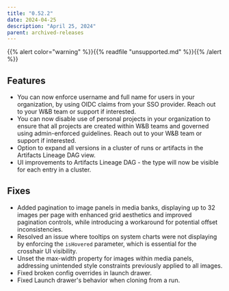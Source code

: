 ```yaml
---
title: "0.52.2"
date: 2024-04-25
description: "April 25, 2024"
parent: archived-releases
---
```


{{% alert color="warning" %}}{{% readfile "unsupported.md" %}}{{% /alert %}}

## Features

* You can now enforce username and full name for users in your organization, by using OIDC claims from your SSO provider. Reach out to your W&B team or support if interested.
* You can now disable use of personal projects in your organization to ensure that all projects are created within W&B teams and governed using admin-enforced guidelines. Reach out to your W&B team or support if interested.
* Option to expand all versions in a cluster of runs or artifacts in the Artifacts Lineage DAG view.
* UI improvements to Artifacts Lineage DAG - the type will now be visible for each entry in a cluster.

## Fixes

* Added pagination to image panels in media banks, displaying up to 32 images per page with enhanced grid aesthetics and improved pagination controls, while introducing a workaround for potential offset inconsistencies.
* Resolved an issue where tooltips on system charts were not displaying by enforcing the `isHovered` parameter, which is essential for the crosshair UI visibility.
* Unset the max-width property for images within media panels, addressing unintended style constraints previously applied to all images.
* Fixed broken config overrides in launch drawer.
* Fixed Launch drawer's behavior when cloning from a run.
